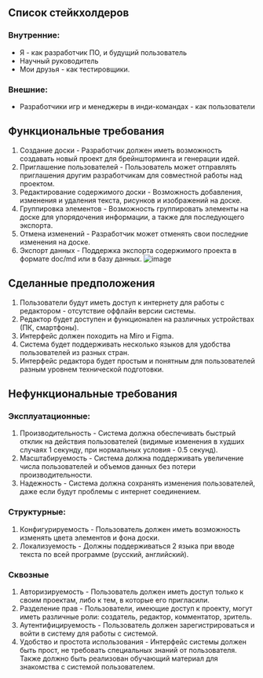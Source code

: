 ## Список стейкхолдеров
### Внутренние:
- Я - как разработчик ПО, и будущий пользователь
- Научный руководитель
- Мои друзья - как тестировщики.
### Внешние:
- Разработчики игр и менеджеры в инди-командах - как пользователи
## Функциональные требования
1. Создание доски - Разработчик должен иметь возможность создавать новый проект для брейншторминга и генерации идей.
2. Приглашение пользователей - Пользователь может отправлять приглашения другим разработчикам для совместной работы над проектом.
3. Редактирование содержимого доски - Возможность добавления, изменения и удаления текста, рисунков и изображений на доске.
4. Группировка элементов - Возможность группировать элементы на доске для упорядочения информации, а также для последующего экспорта.
5. Отмена изменений - Разработчик может отменять свои последние изменения на доске.
6. Экспорт данных - Поддержка экспорта содержимого проекта в формате doc/md или в базу данных.
![image](https://github.com/user-attachments/assets/66cdc3ce-971b-4e3f-a58f-184ec47e974a)
## Сделанные предположения
1. Пользователи будут иметь доступ к интернету для работы с редактором - отсутствие оффлайн версии системы.
2. Редактор будет доступен и функционален на различных устройствах (ПК, смартфоны).
3. Интерфейс должен походить на Miro и Figma.
4. Система будет поддерживать несколько языков для удобства пользователей из разных стран.
5. Интерфейс редактора будет простым и понятным для пользователей разным уровнем технической подготовки.
## Нефункциональные требования
### Эксплуатационные:
1. Производительность - Система должна обеспечивать быстрый  отклик на действия пользователей (видимые изменения в худших случаях 1 секунду, при нормальных условия - 0.5 секунд).
2. Масштабируемость - Система должна поддерживать увеличение числа пользователей и объемов данных без потери производительности.
3. Надежность - Система должна сохранять изменения пользователей, даже если будут проблемы с интернет соединением.
### Структурные:
1. Конфигурируемость - Пользователь должен иметь возможность изменять цвета элементов и фона доски.
2. Локализуемость - Должны поддерживаться 2 языка при вводе текста по всей программе (русский, английский).
### Сквозные
1. Авторизируемость - Пользователь должен иметь доступ только к своим проектам, либо к тем, в которые его пригласили.
2. Разделение прав - Пользователи, имеющие доступ к проекту, могут иметь различные роли: создатель, редактор, комментатор, зритель.
3. Аутентифицируемость - Пользователь должен зарегистрироваться и войти в систему для работы с системой.
4. Удобство и простота использования - Интерфейс системы должен быть прост, не требовать специальных знаний от пользователя. Также должно быть реализован обучающий материал для знакомства с системой пользователем.


